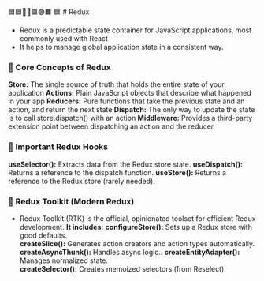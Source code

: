 🟦🟦🔵🔷🟩🟢🟧
🟦 # Redux

- Redux is a predictable state container for JavaScript applications, most commonly used with React
- It helps to manage global application state in a consistent way.

### 🔵 Core Concepts of Redux

**Store:** The single source of truth that holds the entire state of your application
**Actions:** Plain JavaScript objects that describe what happened in your app
**Reducers:** Pure functions that take the previous state and an action, and return the next state
**Dispatch:** The only way to update the state is to call store.dispatch() with an action
**Middleware:** Provides a third-party extension point between dispatching an action and the reducer

### 🔵 Important Redux Hooks

**useSelector():** Extracts data from the Redux store state.
**useDispatch():** Returns a reference to the dispatch function.
**useStore():** Returns a reference to the Redux store (rarely needed).

### 🔵 Redux Toolkit (Modern Redux)

- Redux Toolkit (RTK) is the official, opinionated toolset for efficient Redux development.
  **It includes:**
  **configureStore():** Sets up a Redux store with good defaults.  
  **createSlice():** Generates action creators and action types automatically.  
  **createAsyncThunk():** Handles async logic..
  **createEntityAdapter():** Manages normalized state.  
  **createSelector():** Creates memoized selectors (from Reselect).
